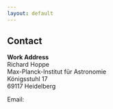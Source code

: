 ```yaml
---
layout: default
---
```


## Contact

**Work Address**  
Richard Hoppe  
Max-Planck-Institut für Astronomie  
Königsstuhl 17  
69117 Heidelberg  

Email: <span id="email"></span>
<script>
  document.addEventListener("DOMContentLoaded", function () {
    const user = "hoppe";
    const domain = "mpia.de";
    const email = user + "@" + domain;
    document.getElementById("email").innerHTML = `<a href="mailto:${email}">${email}</a>`;
  });
</script>
